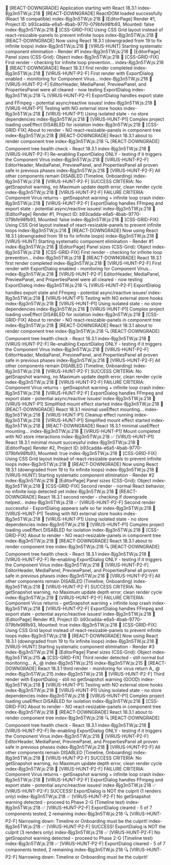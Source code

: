 🚨 [REACT-DOWNGRADE] Application starting with React 18.3.1
index-Bjg3n5TW.js:218 🚨 [REACT-DOWNGRADE] ReactDOM loaded successfully (React 18 compatible)
index-Bjg3n5TW.js:218 🎯 [EditorPage] Render #1, Project ID: b93cadda-e6a5-4bab-9770-079bfe98fb93, Mounted: false
index-Bjg3n5TW.js:218 🔧 [CSS-GRID-FIX] Using CSS Grid layout instead of react-resizable-panels to prevent infinite loops
index-Bjg3n5TW.js:218 🚨 [REACT-DOWNGRADE] Now using React 18.3.1 (downgraded from 19 to fix infinite loops)
index-Bjg3n5TW.js:218 🦠 [VIRUS-HUNT] Starting systematic component elimination - Render #1
index-Bjg3n5TW.js:218 🎯 [EditorPage] Panel sizes (CSS-Grid): Object
index-Bjg3n5TW.js:218 🔧 [CSS-GRID-FIX] First render - checking for infinite loop prevention...
index-Bjg3n5TW.js:218 🚨 [REACT-DOWNGRADE] React 18.3.1 first render completed
index-Bjg3n5TW.js:218 🦠 [VIRUS-HUNT-P2-F] First render with ExportDialog enabled - monitoring for Component Virus...
index-Bjg3n5TW.js:218 🦠 [VIRUS-HUNT-P2-F] EditorHeader, MediaPanel, PreviewPanel, and PropertiesPanel were all cleared - now testing ExportDialog
index-Bjg3n5TW.js:218 🔍 [VIRUS-HUNT-P2-F] ExportDialog handles export state and FFmpeg - potential async/reactive issues!
index-Bjg3n5TW.js:218 🦠 [VIRUS-HUNT-P1] Testing with NO external store hooks
index-Bjg3n5TW.js:218 🦠 [VIRUS-HUNT-P1] Using isolated state - no store dependencies
index-Bjg3n5TW.js:218 🦠 [VIRUS-HUNT-P1] Complex project loading useEffect DISABLED for isolation
index-Bjg3n5TW.js:218 🚀 [CSS-GRID-FIX] About to render - NO react-resizable-panels in component tree
index-Bjg3n5TW.js:218 🚀 [REACT-DOWNGRADE] React 18.3.1 about to render component tree
index-Bjg3n5TW.js:218 🔍 [REACT-DOWNGRADE] Component tree health check - React 18.3.1
index-Bjg3n5TW.js:218 🦠 [VIRUS-HUNT-P2-F] Re-enabling ExportDialog ONLY - testing if it triggers the Component Virus
index-Bjg3n5TW.js:218 🦠 [VIRUS-HUNT-P2-F] EditorHeader, MediaPanel, PreviewPanel, and PropertiesPanel all proven safe in previous phases
index-Bjg3n5TW.js:218 🦠 [VIRUS-HUNT-P2-F] All other components remain DISABLED (Timeline, Onboarding)
index-Bjg3n5TW.js:218 🦠 [VIRUS-HUNT-P2-F] SUCCESS CRITERIA: No getSnapshot warning, no Maximum update depth error, clean render cycle
index-Bjg3n5TW.js:218 🦠 [VIRUS-HUNT-P2-F] FAILURE CRITERIA: Component Virus returns - getSnapshot warning + infinite loop crash
index-Bjg3n5TW.js:218 🦠 [VIRUS-HUNT-P2-F] ExportDialog handles FFmpeg and export state - potential async/reactive issues!
index-Bjg3n5TW.js:218 🎯 [EditorPage] Render #1, Project ID: b93cadda-e6a5-4bab-9770-079bfe98fb93, Mounted: false
index-Bjg3n5TW.js:218 🔧 [CSS-GRID-FIX] Using CSS Grid layout instead of react-resizable-panels to prevent infinite loops
index-Bjg3n5TW.js:218 🚨 [REACT-DOWNGRADE] Now using React 18.3.1 (downgraded from 19 to fix infinite loops)
index-Bjg3n5TW.js:218 🦠 [VIRUS-HUNT] Starting systematic component elimination - Render #1
index-Bjg3n5TW.js:218 🎯 [EditorPage] Panel sizes (CSS-Grid): Object
index-Bjg3n5TW.js:218 🔧 [CSS-GRID-FIX] First render - checking for infinite loop prevention...
index-Bjg3n5TW.js:218 🚨 [REACT-DOWNGRADE] React 18.3.1 first render completed
index-Bjg3n5TW.js:218 🦠 [VIRUS-HUNT-P2-F] First render with ExportDialog enabled - monitoring for Component Virus...
index-Bjg3n5TW.js:218 🦠 [VIRUS-HUNT-P2-F] EditorHeader, MediaPanel, PreviewPanel, and PropertiesPanel were all cleared - now testing ExportDialog
index-Bjg3n5TW.js:218 🔍 [VIRUS-HUNT-P2-F] ExportDialog handles export state and FFmpeg - potential async/reactive issues!
index-Bjg3n5TW.js:218 🦠 [VIRUS-HUNT-P1] Testing with NO external store hooks
index-Bjg3n5TW.js:218 🦠 [VIRUS-HUNT-P1] Using isolated state - no store dependencies
index-Bjg3n5TW.js:218 🦠 [VIRUS-HUNT-P1] Complex project loading useEffect DISABLED for isolation
index-Bjg3n5TW.js:218 🚀 [CSS-GRID-FIX] About to render - NO react-resizable-panels in component tree
index-Bjg3n5TW.js:218 🚀 [REACT-DOWNGRADE] React 18.3.1 about to render component tree
index-Bjg3n5TW.js:218 🔍 [REACT-DOWNGRADE] Component tree health check - React 18.3.1
index-Bjg3n5TW.js:218 🦠 [VIRUS-HUNT-P2-F] Re-enabling ExportDialog ONLY - testing if it triggers the Component Virus
index-Bjg3n5TW.js:218 🦠 [VIRUS-HUNT-P2-F] EditorHeader, MediaPanel, PreviewPanel, and PropertiesPanel all proven safe in previous phases
index-Bjg3n5TW.js:218 🦠 [VIRUS-HUNT-P2-F] All other components remain DISABLED (Timeline, Onboarding)
index-Bjg3n5TW.js:218 🦠 [VIRUS-HUNT-P2-F] SUCCESS CRITERIA: No getSnapshot warning, no Maximum update depth error, clean render cycle
index-Bjg3n5TW.js:218 🦠 [VIRUS-HUNT-P2-F] FAILURE CRITERIA: Component Virus returns - getSnapshot warning + infinite loop crash
index-Bjg3n5TW.js:218 🦠 [VIRUS-HUNT-P2-F] ExportDialog handles FFmpeg and export state - potential async/reactive issues!
index-Bjg3n5TW.js:218 🦠 [VIRUS-HUNT-P1] Simplified mount effect started
index-Bjg3n5TW.js:218 🚨 [REACT-DOWNGRADE] React 18.3.1 minimal useEffect mounting...
index-Bjg3n5TW.js:218 🦠 [VIRUS-HUNT-P1] Cleanup effect running
index-Bjg3n5TW.js:218 🦠 [VIRUS-HUNT-P1] Simplified mount effect started
index-Bjg3n5TW.js:218 🚨 [REACT-DOWNGRADE] React 18.3.1 minimal useEffect mounting...
index-Bjg3n5TW.js:218 🦠 [VIRUS-HUNT-P1] Mount completed with NO store interactions
index-Bjg3n5TW.js:218 ✅ [VIRUS-HUNT-P1] React 18.3.1 minimal mount successful
index-Bjg3n5TW.js:218 🎯 [EditorPage] Render #2, Project ID: b93cadda-e6a5-4bab-9770-079bfe98fb93, Mounted: true
index-Bjg3n5TW.js:218 🔧 [CSS-GRID-FIX] Using CSS Grid layout instead of react-resizable-panels to prevent infinite loops
index-Bjg3n5TW.js:218 🚨 [REACT-DOWNGRADE] Now using React 18.3.1 (downgraded from 19 to fix infinite loops)
index-Bjg3n5TW.js:218 🦠 [VIRUS-HUNT] Starting systematic component elimination - Render #2
index-Bjg3n5TW.js:218 🎯 [EditorPage] Panel sizes (CSS-Grid): Object
index-Bjg3n5TW.js:218 🔧 [CSS-GRID-FIX] Second render - normal React behavior, no infinite loop detected yet
index-Bjg3n5TW.js:218 🚨 [REACT-DOWNGRADE] React 18.3.1 second render - checking if downgrade helped...
index-Bjg3n5TW.js:218 ✅ [VIRUS-HUNT-P2-F] Second render successful - ExportDialog appears safe so far
index-Bjg3n5TW.js:218 🦠 [VIRUS-HUNT-P1] Testing with NO external store hooks
index-Bjg3n5TW.js:218 🦠 [VIRUS-HUNT-P1] Using isolated state - no store dependencies
index-Bjg3n5TW.js:218 🦠 [VIRUS-HUNT-P1] Complex project loading useEffect DISABLED for isolation
index-Bjg3n5TW.js:218 🚀 [CSS-GRID-FIX] About to render - NO react-resizable-panels in component tree
index-Bjg3n5TW.js:218 🚀 [REACT-DOWNGRADE] React 18.3.1 about to render component tree
index-Bjg3n5TW.js:218 🔍 [REACT-DOWNGRADE] Component tree health check - React 18.3.1
index-Bjg3n5TW.js:218 🦠 [VIRUS-HUNT-P2-F] Re-enabling ExportDialog ONLY - testing if it triggers the Component Virus
index-Bjg3n5TW.js:218 🦠 [VIRUS-HUNT-P2-F] EditorHeader, MediaPanel, PreviewPanel, and PropertiesPanel all proven safe in previous phases
index-Bjg3n5TW.js:218 🦠 [VIRUS-HUNT-P2-F] All other components remain DISABLED (Timeline, Onboarding)
index-Bjg3n5TW.js:218 🦠 [VIRUS-HUNT-P2-F] SUCCESS CRITERIA: No getSnapshot warning, no Maximum update depth error, clean render cycle
index-Bjg3n5TW.js:218 🦠 [VIRUS-HUNT-P2-F] FAILURE CRITERIA: Component Virus returns - getSnapshot warning + infinite loop crash
index-Bjg3n5TW.js:218 🦠 [VIRUS-HUNT-P2-F] ExportDialog handles FFmpeg and export state - potential async/reactive issues!
index-Bjg3n5TW.js:218 🎯 [EditorPage] Render #3, Project ID: b93cadda-e6a5-4bab-9770-079bfe98fb93, Mounted: true
index-Bjg3n5TW.js:218 🔧 [CSS-GRID-FIX] Using CSS Grid layout instead of react-resizable-panels to prevent infinite loops
index-Bjg3n5TW.js:218 🚨 [REACT-DOWNGRADE] Now using React 18.3.1 (downgraded from 19 to fix infinite loops)
index-Bjg3n5TW.js:218 🦠 [VIRUS-HUNT] Starting systematic component elimination - Render #3
index-Bjg3n5TW.js:218 🎯 [EditorPage] Panel sizes (CSS-Grid): Object
index-Bjg3n5TW.js:215 ⚠️ [CSS-GRID-FIX] Third render detected - still normal but monitoring...
A_ @ index-Bjg3n5TW.js:215
index-Bjg3n5TW.js:215 🚨 [REACT-DOWNGRADE] React 18.3.1 third render - monitoring for virus return
A_ @ index-Bjg3n5TW.js:215
index-Bjg3n5TW.js:218 🦠 [VIRUS-HUNT-P2-F] Third render with ExportDialog - still no getSnapshot warning (GOOD)
index-Bjg3n5TW.js:218 🦠 [VIRUS-HUNT-P1] Testing with NO external store hooks
index-Bjg3n5TW.js:218 🦠 [VIRUS-HUNT-P1] Using isolated state - no store dependencies
index-Bjg3n5TW.js:218 🦠 [VIRUS-HUNT-P1] Complex project loading useEffect DISABLED for isolation
index-Bjg3n5TW.js:218 🚀 [CSS-GRID-FIX] About to render - NO react-resizable-panels in component tree
index-Bjg3n5TW.js:218 🚀 [REACT-DOWNGRADE] React 18.3.1 about to render component tree
index-Bjg3n5TW.js:218 🔍 [REACT-DOWNGRADE] Component tree health check - React 18.3.1
index-Bjg3n5TW.js:218 🦠 [VIRUS-HUNT-P2-F] Re-enabling ExportDialog ONLY - testing if it triggers the Component Virus
index-Bjg3n5TW.js:218 🦠 [VIRUS-HUNT-P2-F] EditorHeader, MediaPanel, PreviewPanel, and PropertiesPanel all proven safe in previous phases
index-Bjg3n5TW.js:218 🦠 [VIRUS-HUNT-P2-F] All other components remain DISABLED (Timeline, Onboarding)
index-Bjg3n5TW.js:218 🦠 [VIRUS-HUNT-P2-F] SUCCESS CRITERIA: No getSnapshot warning, no Maximum update depth error, clean render cycle
index-Bjg3n5TW.js:218 🦠 [VIRUS-HUNT-P2-F] FAILURE CRITERIA: Component Virus returns - getSnapshot warning + infinite loop crash
index-Bjg3n5TW.js:218 🦠 [VIRUS-HUNT-P2-F] ExportDialog handles FFmpeg and export state - potential async/reactive issues!
index-Bjg3n5TW.js:218 ✅ [VIRUS-HUNT-P2-F] SUCCESS! ExportDialog is NOT the culprit (1 renders only)
index-Bjg3n5TW.js:218 ✅ [VIRUS-HUNT-P2-F] No getSnapshot warning detected - proceed to Phase 2-G (Timeline test)
index-Bjg3n5TW.js:218 ✅ [VIRUS-HUNT-P2-F] ExportDialog cleared - 5 of 7 components tested, 2 remaining
index-Bjg3n5TW.js:218 🔍 [VIRUS-HUNT-P2-F] Narrowing down: Timeline or Onboarding must be the culprit!
index-Bjg3n5TW.js:218 ✅ [VIRUS-HUNT-P2-F] SUCCESS! ExportDialog is NOT the culprit (3 renders only)
index-Bjg3n5TW.js:218 ✅ [VIRUS-HUNT-P2-F] No getSnapshot warning detected - proceed to Phase 2-G (Timeline test)
index-Bjg3n5TW.js:218 ✅ [VIRUS-HUNT-P2-F] ExportDialog cleared - 5 of 7 components tested, 2 remaining
index-Bjg3n5TW.js:218 🔍 [VIRUS-HUNT-P2-F] Narrowing down: Timeline or Onboarding must be the culprit!
